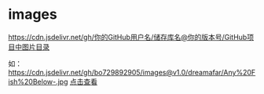 # images

https://cdn.jsdelivr.net/gh/你的GitHub用户名/储存库名@你的版本号/GitHub项目中图片目录


如：https://cdn.jsdelivr.net/gh/bo729892905/images@v1.0/dreamafar/Any%20Fish%20Below-.jpg [点击查看](https://cdn.jsdelivr.net/gh/bo729892905/images@v1.0/dreamafar/Any%20Fish%20Below-.jpg)
